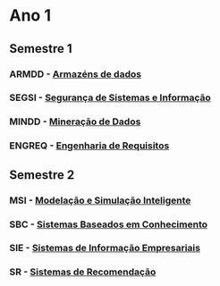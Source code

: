 # Ano 1

## Semestre 1

### ARMDD - [Armazéns de dados](/MEI-SIC/Ano1/ARMDD/)

### SEGSI - [Segurança de Sistemas e Informação](/MEI-SIC/Ano1/SEGSI/)

### MINDD - [Mineração de Dados](/MEI-SIC/Ano1/MINDD/)

### ENGREQ - [Engenharia de Requisitos](/MEI-SIC/Ano1/ENGREQ/)

## Semestre 2

### MSI - [Modelação e Simulação Inteligente]()

### SBC - [Sistemas Baseados em Conhecimento]()

### SIE - [Sistemas de Informação Empresariais]()

### SR - [Sistemas de Recomendação]()

